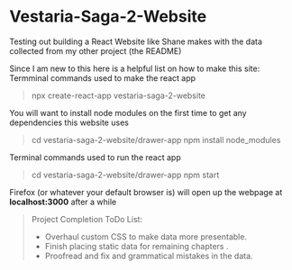 # Vestaria-Saga-2-Website
Testing out building a React Website like Shane makes with the data collected from my other project (the README)

Since I am new to this here is a helpful list on how to make this site:
Termminal commands used to make the react app
> npx create-react-app vestaria-saga-2-website

You will want to install node modules on the first time to get any dependencies this website uses
> cd vestaria-saga-2-website/drawer-app
> npm install node_modules

Terminal commands used to run the react app
> cd vestaria-saga-2-website/drawer-app
> npm start

Firefox (or whatever your default browser is) will open up the webpage at **localhost:3000** after a while

> Project Completion ToDo List:
> * Overhaul custom CSS to make data more presentable.
> * Finish placing static data for remaining chapters .
> * Proofread and fix and grammatical mistakes in the data.